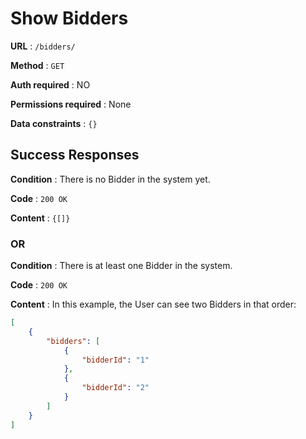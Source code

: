 # Show Bidders

**URL** : `/bidders/`

**Method** : `GET`

**Auth required** : NO

**Permissions required** : None

**Data constraints** : `{}`

## Success Responses

**Condition** : There is no Bidder in the system yet.

**Code** : `200 OK`

**Content** : `{[]}`

### OR

**Condition** : There is at least one Bidder in the system.

**Code** : `200 OK`

**Content** : In this example, the User can see two Bidders in that order:

```json
[
    {
        "bidders": [
            {
                "bidderId": "1"
            },
            {
                "bidderId": "2"
            }
        ]
    }
]
```
